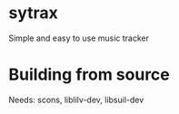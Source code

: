 # sytrax
Simple and easy to use music tracker

# Building from source
Needs: scons, liblilv-dev, libsuil-dev
